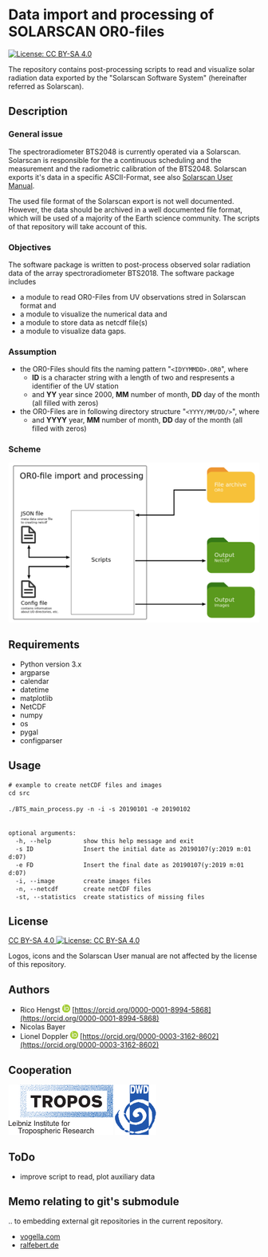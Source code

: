 # Data import and processing of SOLARSCAN OR0-files

[![License: CC BY-SA 4.0](https://licensebuttons.net/l/by-sa/4.0/80x15.png)](https://creativecommons.org/licenses/by-sa/4.0/)

The repository contains post-processing scripts to read and visualize solar radiation data exported by the  "Solarscan Software System" (hereinafter referred as Solarscan).


## Description
### General issue
The spectroradiometer BTS2048 is currently operated via a Solarscan. Solarscan is responsible for the a continuous scheduling and the measurement and the radiometric calibration of the BTS2048. Solarscan exports it's data in a specific ASCII-Format, see also [Solarscan User Manual](doc/Solarscan_BTS2048.pdf).

The used file format of the Solarscan export is not well documented. However, the data should be archived in a well documented file format, which will be used of a majority of the Earth science community. The scripts of that repository will take account of this.

### Objectives
The software package is written to post-process observed solar radiation data of the array spectroradiometer BTS2018.
The software package includes
* a module to read OR0-Files from UV observations stred in Solarscan format and
* a module to visualize the numerical data and
* a module to store data as netcdf file(s)
* a module to visualize data gaps.

### Assumption
* the OR0-Files should fits the naming pattern "`<IDYYMMDD>.OR0`", where 
  * **ID** is a character string with a length of two and respresents a identifier of the UV station
  * and **YY** year since 2000, **MM** number of month, **DD** day of the month (all filled with zeros)
* the OR0-Files are in following directory structure "`<YYYY/MM/DD/>`", where
  * and **YYYY** year, **MM** number of month, **DD** day of the month (all filled with zeros)

### Scheme
![BTS scheme](doc/bts_scheme.png)

## Requirements

* Python version 3.x
* argparse
* calendar
* datetime
* matplotlib
* NetCDF
* numpy
* os
* pygal
* configparser

## Usage
```
# example to create netCDF files and images
cd src

./BTS_main_process.py -n -i -s 20190101 -e 20190102


optional arguments:
  -h, --help         show this help message and exit
  -s ID              Insert the initial date as 20190107(y:2019 m:01 d:07)
  -e FD              Insert the final date as 20190107(y:2019 m:01 d:07)
  -i, --image        create images files
  -n, --netcdf       create netCDF files
  -st, --statistics  create statistics of missing files

```

## License
[CC BY-SA 4.0 ![License: CC BY-SA 4.0](https://licensebuttons.net/l/by-sa/4.0/80x15.png)](https://creativecommons.org/licenses/by-sa/4.0/)

Logos, icons and the Solarscan User manual are not affected by the license of this repository.


## Authors
* Rico Hengst ![Logo](doc/ORCIDiD_icon16x16.png) [https://orcid.org/0000-0001-8994-5868](https://orcid.org/0000-0001-8994-5868)
* Nicolas Bayer
* Lionel Doppler ![Logo](doc/ORCIDiD_icon16x16.png) [https://orcid.org/0000-0003-3162-8602](https://orcid.org/0000-0003-3162-8602)

## Cooperation
![Tropos Logo](doc/TROPOS-Logo_ENG.png)
![DWD Logo](doc/Deutscherwetterdienst-logo.png)

## ToDo
* improve script to read, plot auxiliary data

## Memo relating to git's submodule
.. to embedding external git repositories in the current repository.

* [vogella.com](https://www.vogella.com/tutorials/GitSubmodules/article.html)
* [ralfebert.de](https://www.ralfebert.de/git/submodules/)